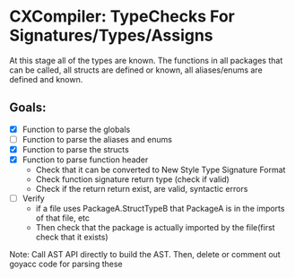 # CXCompiler: TypeChecks For Signatures/Types/Assigns
At this stage all of the types are known. The functions in all packages that can be called, all structs are defined or known, all aliases/enums are defined and known.

## Goals:
- [x] Function to parse the globals
- [ ] Function to parse the aliases and enums
- [x] Function to parse the structs
- [x] Function to parse function header
	- Check that it can be converted to New Style Type Signature Format
	- Check function signature return type (check if valid)
	- Check if the return return exist, are valid, syntactic errors
- [ ] Verify
	- if a file uses PackageA.StructTypeB that PackageA is in the imports of that file, etc
	- Then check that the package is actually imported by the file(first check that it exists)

Note: 
Call AST API directly to build the AST. Then, delete or comment out goyacc code for parsing these 

